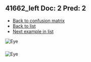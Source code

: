 ## 41662_left Doc: 2 Pred: 2
- [Back to confusion matrix](https://github.com/juliandewit/kaggle_retinopathy/blob/master/matrix.md)
- [Back to list](https://github.com/juliandewit/kaggle_retinopathy/blob/master/lists/22/list.md)
- [Next example in list](https://github.com/juliandewit/kaggle_retinopathy/blob/master/lists/22/41/4175_left.md)

![Eye](https://retinopaty.blob.core.windows.net/size1024/41662_left_2.jpeg)

### 

![Eye]()
